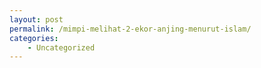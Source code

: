 ```yaml
---
layout: post
permalink: /mimpi-melihat-2-ekor-anjing-menurut-islam/
categories:
    - Uncategorized
---
```


